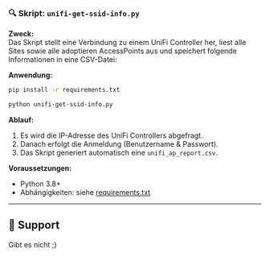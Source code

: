 ### 🔍 Skript: `unifi-get-ssid-info.py`

**Zweck:**  
Das Skript stellt eine Verbindung zu einem UniFi Controller her, liest alle Sites sowie alle adoptieren AccessPoints aus und speichert folgende Informationen in eine CSV-Datei:

**Anwendung:**
```bash
pip install -r requirements.txt
```
```bash
python unifi-get-ssid-info.py
```

**Ablauf:**

1. Es wird die IP-Adresse des UniFi Controllers abgefragt.
2. Danach erfolgt die Anmeldung (Benutzername & Passwort).
3. Das Skript generiert automatisch eine `unifi_ap_report.csv`.

**Voraussetzungen:**

- Python 3.8+
- Abhängigkeiten: siehe [requirements.txt](./unifi/requirements.txt)

---

## 🙋 Support

Gibt es nicht ;)
